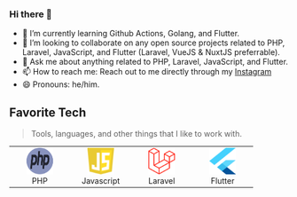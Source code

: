 ### Hi there 👋

<!--
**shodiqimamp/shodiqimamp** is a ✨ _special_ ✨ repository because its `README.md` (this file) appears on your GitHub profile.

Here are some ideas to get you started:

- 🔭 I’m currently working on ...
- 🌱 I’m currently learning ...
- 👯 I’m looking to collaborate on ...
- 🤔 I’m looking for help with ...
- 💬 Ask me about ...
- 📫 How to reach me: ...
- 😄 Pronouns: ...
- ⚡ Fun fact: ...
-->

<!-- - 🔭 I’m currently Owner of [BelajarKoding](https://belajarkoding.com) and also at [BuildWith Angga](https://buildwithangga.com) as a Coding Mentor  -->

- 🌱 I’m currently learning Github Actions, Golang, and Flutter.
- 👯 I’m looking to collaborate on any open source projects related to PHP, Laravel, JavaScript, and Flutter (Laravel, VueJS & NuxtJS preferrable).
- 💬 Ask me about anything related to PHP, Laravel, JavaScript, and Flutter.
- 📫 How to reach me: Reach out to me directly through my [Instagram](https://instagram.com/shodiq_imp)
- 😄 Pronouns: he/him.

<h2 align="left" id="shodiqimp-tech">Favorite Tech</h2>

> Tools, languages, and other things that I like to work with.

<table>
  <tr>
    <td align="center" width="96">
      <a href="#shodiqimp-tech">
        <img src="./img/php-1.svg" width="48" height="48" alt="php" />
      </a>
      <br>PHP
    </td>
    <td align="center" width="96">
      <a href="#shodiqimp-tech">
        <img src="./img/logo-javascript.svg" width="48" height="48" alt="javascript" />
      </a>
      <br>Javascript
    </td>
    <td align="center" width="96">
      <a href="#shodiqimp-tech">
        <img src="./img/laravel-2.svg" width="48" height="48" alt="laravel" />
      </a>
      <br>Laravel
    </td>
    <td align="center" width="96">
      <a href="#shodiqimp-tech">
        <img src="./img/flutter-logo.svg" width="48" height="48" alt="flutter" />
      </a>
      <br>Flutter
    </td>
  </tr>
</table>
